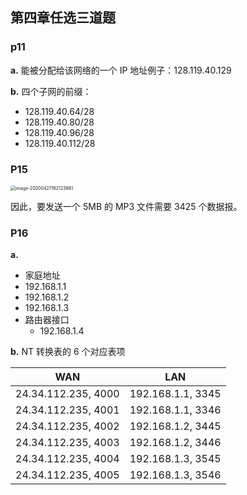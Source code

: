 ## 第四章任选三道题

### p11

__a.__ 能被分配给该网络的一个 IP 地址例子：128.119.40.129

__b.__ 四个子网的前缀：

- 128.119.40.64/28
- 128.119.40.80/28
- 128.119.40.96/28
- 128.119.40.112/28

### P15

<img src="/Users/niubingbing/Library/Application Support/typora-user-images/image-20200427162123861.png" alt="image-20200427162123861" style="zoom:50%;" />

因此，要发送一个 5MB 的 MP3 文件需要 3425 个数据报。

### P16

__a.__

-  家庭地址
  - 192.168.1.1
  -  192.168.1.2
  - 192.168.1.3
- 路由器接口
  - 192.168.1.4

__b.__ NT 转换表的 6 个对应表项

| WAN                 | LAN               |
| ------------------- | ----------------- |
| 24.34.112.235, 4000 | 192.168.1.1, 3345 |
| 24.34.112.235, 4001 | 192.168.1.1, 3346 |
| 24.34.112.235, 4002 | 192.168.1.2, 3445 |
| 24.34.112.235, 4003 | 192.168.1.2, 3446 |
| 24.34.112.235, 4004 | 192.168.1.3, 3545 |
| 24.34.112.235, 4005 | 192.168.1.3, 3546 |

